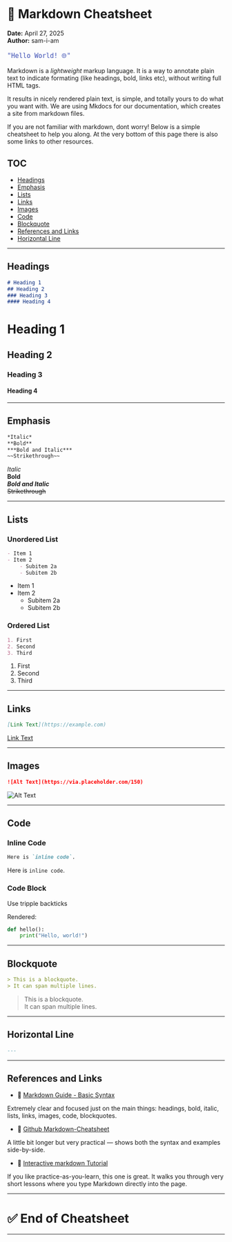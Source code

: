 # 📄 Markdown Cheatsheet

**Date:** April 27, 2025    
**Author:** sam-i-am

<pre style="color: #3f51b5; font-size: 1.1rem;"><code>"Hello World! 🌐"</code></pre>

Markdown is a *lightweight* markup language.  It is a way to annotate plain text to indicate formating (like headings, bold, links etc), without writing full HTML tags.  

It results in nicely rendered plain text, is simple, and totally yours to do what you want with.  We are using Mkdocs for our documentation, which creates a site from markdown files.  

If you are not familiar with markdown, dont worry!  Below is a simple cheatsheet to help you along.  At the very bottom of this page there is also some links to other resources.  

## TOC

- [Headings](#headings)
- [Emphasis](#emphasis)
- [Lists](#lists)
- [Links](#links)
- [Images](#images)
- [Code](#code)
- [Blockquote](#blockquote)
- [References and Links](#references-and-links)
- [Horizontal Line](#horizontal-line)

---

## Headings

```markdown
# Heading 1
## Heading 2
### Heading 3
#### Heading 4
```

# Heading 1  
## Heading 2  
### Heading 3  
#### Heading 4  

---

## Emphasis

```markdown
*Italic*  
**Bold**  
***Bold and Italic***  
~~Strikethrough~~
```

*Italic*  
**Bold**  
***Bold and Italic***  
~~Strikethrough~~

---

## Lists

### Unordered List

```markdown
- Item 1
- Item 2
    - Subitem 2a
    - Subitem 2b
```

- Item 1
- Item 2
    - Subitem 2a
    - Subitem 2b

### Ordered List

```markdown
1. First
2. Second
3. Third
```

1. First  
2. Second  
3. Third

---

## Links

```markdown
[Link Text](https://example.com)
```

[Link Text](https://example.com)

---

## Images

```markdown
![Alt Text](https://via.placeholder.com/150)
```

![Alt Text](https://via.placeholder.com/150)

---

## Code

### Inline Code

```markdown
Here is `inline code`.
```

Here is `inline code`.

### Code Block
Use tripple backticks


Rendered:

```python
def hello():
    print("Hello, world!")
```


---

## Blockquote

```markdown
> This is a blockquote.
> It can span multiple lines.
```

> This is a blockquote.  
> It can span multiple lines.

---

## Horizontal Line

```markdown
---
```

---


## References and Links

* 📄 [Markdown Guide - Basic Syntax](https://www.markdownguide.org/basic-syntax/)

Extremely clear and focused just on the main things: headings, bold, italic, lists, links, images, code, blockquotes.

* 📄 [Github Markdown-Cheatsheet](https://github.com/adam-p/markdown-here/wiki/Markdown-Cheatsheet)

A little bit longer but very practical — shows both the syntax and examples side-by-side.

* 📄 [Interactive markdown Tutorial](https://www.markdowntutorial.com/)

If you like practice-as-you-learn, this one is great. It walks you through very short lessons where you type Markdown directly into the page.

---

# ✅ End of Cheatsheet

---